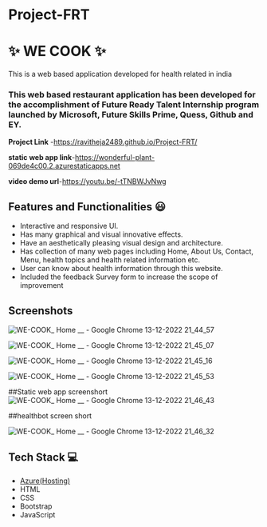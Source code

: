 # Project-FRT
# ✨ WE COOK  ✨

This is a web based application developed for health related  in india

### This web based restaurant application has been developed for the accomplishment of Future Ready Talent Internship program launched by Microsoft, Future Skills Prime, Quess, Github and EY.


**Project Link** -https://ravitheja2489.github.io/Project-FRT/

**static web app link**-https://wonderful-plant-069de4c00.2.azurestaticapps.net

**video demo url**-https://youtu.be/-tTNBWJvNwg


## Features and Functionalities 😃

- Interactive and responsive UI.
- Has many graphical and visual innovative effects.
- Have an aesthetically pleasing visual design and architecture.
- Has collection of many web pages including Home, About Us, Contact, Menu, health topics and health related information etc.
- User can know about health information through this website.
- Included the feedback Survey form to increase the scope of improvement 

## Screenshots

![WE-COOK_ Home __ - Google Chrome 13-12-2022 21_44_57](https://user-images.githubusercontent.com/117586447/207386506-63da9f3c-9418-4ea7-9d01-e4d903ab625a.png)

![WE-COOK_ Home __ - Google Chrome 13-12-2022 21_45_07](https://user-images.githubusercontent.com/117586447/207386528-753d3a6e-b2e2-4cd4-9974-270213b5f720.png)


![WE-COOK_ Home __ - Google Chrome 13-12-2022 21_45_16](https://user-images.githubusercontent.com/117586447/207386593-bfc50346-4fea-425a-a998-bf4eb17027f6.png)


![WE-COOK_ Home __ - Google Chrome 13-12-2022 21_45_53](https://user-images.githubusercontent.com/117586447/207386608-978b162e-9cf0-4823-b3ba-4ebc04b71bdc.png)





##Static web app screenshort
![WE-COOK_ Home __ - Google Chrome 13-12-2022 21_46_43](https://user-images.githubusercontent.com/117586447/207386439-3f002ceb-6059-427d-a5f4-0518dc7f69da.png)


##healthbot screen short

![WE-COOK_ Home __ - Google Chrome 13-12-2022 21_46_32](https://user-images.githubusercontent.com/117586447/207386420-c64c6a20-5610-42b7-abe7-c0126e61c285.png)

   

## Tech Stack 💻

- [Azure(Hosting)](https://azure.microsoft.com/en-in/features/azure-portal/)
- HTML
- CSS
- Bootstrap
- JavaScript
